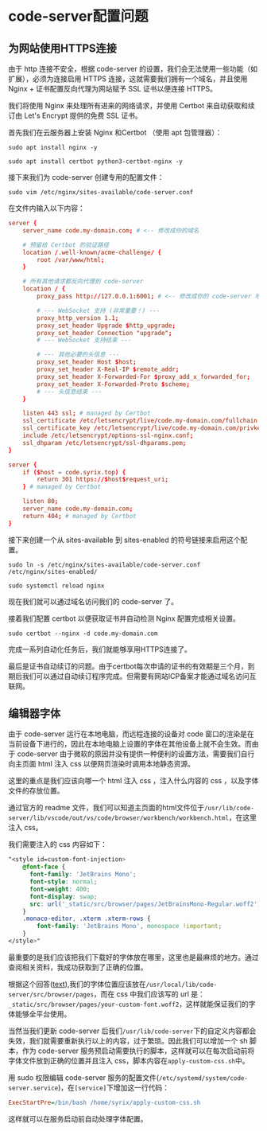 # code-server配置问题

## 为网站使用HTTPS连接
由于 http 连接不安全，根据 code-server 的设置，我们会无法使用一些功能（如扩展），必须为连接启用 HTTPS 连接，这就需要我们拥有一个域名，并且使用 Nginx + 证书配置反向代理为网站赋予 SSL 证书以便连接 HTTPS。

我们将使用 Nginx 来处理所有进来的网络请求，并使用 Certbot 来自动获取和续订由 Let's Encrypt 提供的免费 SSL 证书。

首先我们在云服务器上安装 Nginx 和Certbot （使用 apt 包管理器）：
```shell
sudo apt install nginx -y

sudo apt install certbot python3-certbot-nginx -y
```

接下来我们为 code-server 创建专用的配置文件：
```shell
sudo vim /etc/nginx/sites-available/code-server.conf
```
在文件内输入以下内容：
```conf
server {
    server_name code.my-domain.com; # <-- 修改成你的域名

    # 预留给 Certbot 的验证路径
    location /.well-known/acme-challenge/ {
        root /var/www/html;
    }

    # 所有其他请求都反向代理到 code-server
    location / {
        proxy_pass http://127.0.0.1:6001; # <-- 修改成你的 code-server 地址和端口

        # --- WebSocket 支持 (非常重要！) ---
        proxy_http_version 1.1;
        proxy_set_header Upgrade $http_upgrade;
        proxy_set_header Connection "upgrade";
        # --- WebSocket 支持结束 ---

        # --- 其他必要的头信息 ---
        proxy_set_header Host $host;
        proxy_set_header X-Real-IP $remote_addr;
        proxy_set_header X-Forwarded-For $proxy_add_x_forwarded_for;
        proxy_set_header X-Forwarded-Proto $scheme;
        # --- 头信息结束 ---
    }

    listen 443 ssl; # managed by Certbot
    ssl_certificate /etc/letsencrypt/live/code.my-domain.com/fullchain.pem;       # managed by Certbot
    ssl_certificate_key /etc/letsencrypt/live/code.my-domain.com/privkey.pem;     # managed by Certbot
    include /etc/letsencrypt/options-ssl-nginx.conf;                          # managed by Certbot
    ssl_dhparam /etc/letsencrypt/ssl-dhparams.pem;                            # managed by Certbot
}

server {
    if ($host = code.syrix.top) {
        return 301 https://$host$request_uri;
    } # managed by Certbot

    listen 80;
    server_name code.my-domain.com;
    return 404; # managed by Certbot
}
```

接下来创建一个从 sites-available 到 sites-enabled 的符号链接来启用这个配置。
```shell
sudo ln -s /etc/nginx/sites-available/code-server.conf /etc/nginx/sites-enabled/

sudo systemctl reload nginx
```

现在我们就可以通过域名访问我们的 code-server 了。

接着我们配置 certbot 以便获取证书并自动检测 Nginx 配置完成相关设置。
```shell
sudo certbot --nginx -d code.my-domain.com
```
完成一系列自动化任务后，我们就能够享用HTTPS连接了。

最后是证书自动续订的问题。由于certbot每次申请的证书的有效期是三个月，到期后我们可以通过自动续订程序完成。但需要有网站ICP备案才能通过域名访问互联网。

## 编辑器字体
由于 code-server 运行在本地电脑，而远程连接的设备对 code 窗口的渲染是在当前设备下进行的，因此在本地电脑上设置的字体在其他设备上就不会生效。而由于 code-server 由于微软的原因并没有提供一种便利的设置方法，需要我们自行向主页面 html 注入 css 以便网页渲染时调用本地静态资源。

这里的重点是我们应该向哪一个 html 注入 css ，注入什么内容的 css ，以及字体文件的存放位置。

通过官方的 readme 文件，我们可以知道主页面的html文件位于`/usr/lib/code-server/lib/vscode/out/vs/code/browser/workbench/workbench.html`，在这里注入 css。

我们需要注入的 css 内容如下：
```css
"<style id=custom-font-injection>
    @font-face {
      font-family: 'JetBrains Mono';
      font-style: normal;
      font-weight: 400;
      font-display: swap;
      src: url('_static/src/browser/pages/JetBrainsMono-Regular.woff2') format('woff2');
    }
    .monaco-editor, .xterm .xterm-rows {
        font-family: 'JetBrains Mono', monospace !important;
    }
</style>"
```

最重要的是我们应该把我们下载好的字体放在哪里，这里也是最麻烦的地方。通过查阅相关资料，我成功获取到了正确的位置。

根据这个回答([text](https://github.com/coder/code-server/issues/1374#issuecomment-1013967529)),我们的字体位置应该放在`/usr/local/lib/code-server/src/browser/pages`，而在 css 中我们应该写的 url 是：`_static/src/browser/pages/your-custom-font.woff2`，这样就能保证我们的字体能够全平台使用。

当然当我们更新 code-server 后我们`/usr/lib/code-server`下的自定义内容都会失效，我们就需要重新执行以上的内容，过于繁琐。因此我们可以增加一个 sh 脚本，作为 code-server 服务预启动需要执行的脚本，这样就可以在每次启动前将字体文件放到正确的位置并且注入 css，脚本内容在`apply-custom-css.sh`中。

用 sudo 权限编辑 code-server 服务的配置文件(`/etc/systemd/system/code-server.service`)，在`[service]`下增加这一行代码：
```ini
ExecStartPre=/bin/bash /home/syrix/apply-custom-css.sh
```
这样就可以在服务启动前自动处理字体配置。